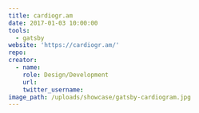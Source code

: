```yaml
---
title: cardiogr.am
date: 2017-01-03 10:00:00
tools:
  - gatsby
website: 'https://cardiogr.am/'
repo:
creator:
  - name:
    role: Design/Development
    url:
    twitter_username:
image_path: /uploads/showcase/gatsby-cardiogram.jpg
---
```




